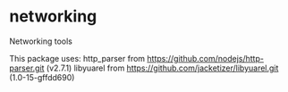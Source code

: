 # networking
Networking tools

This package uses:
http_parser from https://github.com/nodejs/http-parser.git (v2.7.1)
libyuarel from https://github.com/jacketizer/libyuarel.git (1.0-15-gffdd690)

